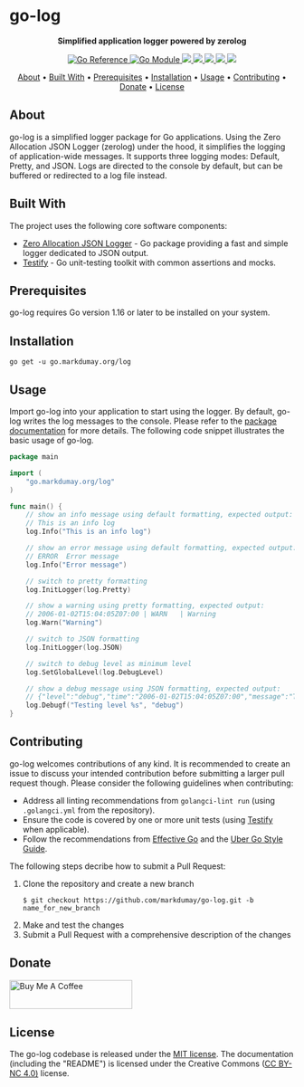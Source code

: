 # go-log

<!-- Tagline -->
<p align="center">
    <b>Simplified application logger powered by zerolog</b>
    <br />
</p>


<!-- Badges -->
<p align="center">
    <a href="https://pkg.go.dev/go.markdumay.org/log" alt="Go Package">
        <img src="https://pkg.go.dev/badge/go.markdumay.org/log.svg" alt="Go Reference" />
    </a>
    <a href="https://github.com/markdumay/go-log/releases/latest" alt="Go Module">
        <img src="https://img.shields.io/github/v/tag/markdumay/go-log?label=module" alt="Go Module" />
    </a>
    <a href="https://www.codefactor.io/repository/github/markdumay/go-log" alt="CodeFactor">
        <img src="https://img.shields.io/codefactor/grade/github/markdumay/go-log" />
    </a>
    <a href="https://github.com/markdumay/go-log/commits/main" alt="Last commit">
        <img src="https://img.shields.io/github/last-commit/markdumay/go-log.svg" />
    </a>
    <a href="https://github.com/markdumay/go-log/issues" alt="Issues">
        <img src="https://img.shields.io/github/issues/markdumay/go-log.svg" />
    </a>
    <a href="https://github.com/markdumay/go-log/pulls" alt="Pulls">
        <img src="https://img.shields.io/github/issues-pr-raw/markdumay/go-log.svg" />
    </a>
    <a href="https://github.com/markdumay/go-log/blob/main/LICENSE" alt="License">
        <img src="https://img.shields.io/github/license/markdumay/go-log" />
    </a>
</p>

<!-- Table of Contents -->
<p align="center">
  <a href="#about">About</a> •
  <a href="#built-with">Built With</a> •
  <a href="#prerequisites">Prerequisites</a> •
  <a href="#installation">Installation</a> •
  <a href="#usage">Usage</a> •
  <a href="#contributing">Contributing</a> •
  <a href="#donate">Donate</a> •
  <a href="#license">License</a>
</p>


## About
go-log is a simplified logger package for Go applications. Using the Zero Allocation JSON Logger (zerolog) under the hood, it simplifies the logging of application-wide messages. It supports three logging modes: Default, Pretty, and JSON. Logs are directed to the console by default, but can be buffered or redirected to a log file instead.

## Built With
The project uses the following core software components:
* [Zero Allocation JSON Logger][zerolog_url] - Go package providing a fast and simple logger dedicated to JSON output.
* [Testify][testify_url] - Go unit-testing toolkit with common assertions and mocks.

## Prerequisites
go-log requires Go version 1.16 or later to be installed on your system.

## Installation
```console
go get -u go.markdumay.org/log
```

## Usage
Import go-log into your application to start using the logger. By default, go-log writes the log messages to the console. Please refer to the [package documentation][package] for more details. The following code snippet illustrates the basic usage of go-log.

```go
package main

import (
    "go.markdumay.org/log"
)

func main() {
    // show an info message using default formatting, expected output:
    // This is an info log
    log.Info("This is an info log")

    // show an error message using default formatting, expected output:
    // ERROR  Error message
    log.Info("Error message")

    // switch to pretty formatting
    log.InitLogger(log.Pretty)

    // show a warning using pretty formatting, expected output:
    // 2006-01-02T15:04:05Z07:00 | WARN   | Warning
    log.Warn("Warning")

    // switch to JSON formatting
    log.InitLogger(log.JSON)

    // switch to debug level as minimum level
    log.SetGlobalLevel(log.DebugLevel)

    // show a debug message using JSON formatting, expected output:
    // {"level":"debug","time":"2006-01-02T15:04:05Z07:00","message":"Testing level debug"}
    log.Debugf("Testing level %s", "debug")
}
```

## Contributing
go-log welcomes contributions of any kind. It is recommended to create an issue to discuss your intended contribution before submitting a larger pull request though. Please consider the following guidelines when contributing:
- Address all linting recommendations from `golangci-lint run` (using `.golangci.yml` from the repository).
- Ensure the code is covered by one or more unit tests (using [Testify][testify_url] when applicable).
- Follow the recommendations from [Effective Go][effective_go] and the [Uber Go Style Guide][uber_go_guide].

The following steps decribe how to submit a Pull Request:
1. Clone the repository and create a new branch 
    ```console
    $ git checkout https://github.com/markdumay/go-log.git -b name_for_new_branch
    ```
2. Make and test the changes
3. Submit a Pull Request with a comprehensive description of the changes

## Donate
<a href="https://www.buymeacoffee.com/markdumay" target="_blank"><img src="https://cdn.buymeacoffee.com/buttons/lato-orange.png" alt="Buy Me A Coffee" style="height: 51px !important;width: 217px !important;"></a>

## License
The go-log codebase is released under the [MIT license][license]. The documentation (including the "README") is licensed under the Creative Commons ([CC BY-NC 4.0)][cc-by-nc-4.0] license.

<!-- MARKDOWN PUBLIC LINKS -->
[cc-by-nc-4.0]: https://creativecommons.org/licenses/by-nc/4.0/
[effective_go]: https://golang.org/doc/effective_go
[testify_url]: https://github.com/stretchr/testify
[uber_go_guide]: https://github.com/uber-go/guide/
[zerolog_url]: https://github.com/rs/zerolog

<!-- MARKDOWN MAINTAINED LINKS -->
<!-- TODO: add blog link
[blog]: https://markdumay.com
-->
[blog]: https://github.com/markdumay
[license]: https://github.com/markdumay/go-log/blob/main/LICENSE
[package]: https://pkg.go.dev/go.markdumay.org/log
[repository]: https://github.com/markdumay/go-log.git
